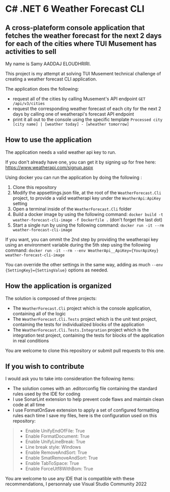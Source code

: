 ﻿# C# .NET 6 Weather Forecast CLI
## A cross-plateform console application that fetches the weather forecast for the next 2 days for each of the cities where TUI Musement has activities to sell
My name is Samy AADDAJ ELOUDHRIRI.

This project is my attempt at solving TUI Musement technical challenge of creating a weather forecast CLI application.

The application does the following:
- request all of the cities by calling Musement's API endpoint `GET /api/v3/cities`
- request the corresponding weather forecast of each city for the next 2 days by calling one of weatherapi's forecast API endpoint
- print it all out to the console using the specific template `Processed city [city name] | [weather today] - [wheather tomorrow]`

## How to use the application
The application needs a valid weather api key to run.

If you don't already have one, you can get it by signing up for free here: https://www.weatherapi.com/signup.aspx

Using docker you can run the application by doing the following :
1. Clone this repository
2. Modify the appsettings.json file, at the root of the `WeatherForecast.Cli` project, to provide a valid weatherapi key under the `WeatherApi:ApiKey` setting
3. Open a terminal inside of the `WeatherForecast.Cli` folder
4. Build a docker image by using the following command: `docker build -t weather-forecast-cli-image -f Dockerfile .` (don't forget the last dot)
5. Start a single run by using the following command: `docker run -it --rm weather-forecast-cli-image`

If you want, you can ommit the 2nd step by providing the weatherapi key using an environment variable during the 5th step using the following command: `docker run -it --rm --env WeatherApi__ApiKey={YourApiKey} weather-forecast-cli-image`

You can override the other settings in the same way, adding as much `--env {SettingKey}={SettingValue}` options as needed.

## How the application is organized
The solution is composed of three projects:
- The `WeatherForecast.Cli` project which is the console application, containing all of the logic
- The `WeatherForecast.Cli.Tests` project which is the unit test project, containing the tests for individualized blocks of the application
- The `WeatherForecast.Cli.Tests.Integration` project which is the integration test project, containing the tests for blocks of the application in real conditions

You are welcome to clone this repository or submit pull requests to this one.

## If you wish to contribute
I would ask you to take into consideration the following items:
- The solution comes with an .editorconfig file containing the standard rules used by the IDE for coding
- I use SonarLint extension to help prevent code flaws and maintain clean code at all time
- I use FormatOnSave extension to apply a set of configured formatting rules each time I save my files, here is the configuration used on this repository:
>   - Enable UnifyEndOfFile: True
>   - Enable FormatDocument: True
>   - Enable UnifyLineBreak: True
>   - Line break style: Windows
>   - Enable RemoveAndSort: True
>   - Enable SmatRemoveAndSort: True
>   - Enable TabToSpace: True
>   - Enable ForceUtf8WithBom: True

You are welcome to use any IDE that is compatible with these recommendations, I personnaly use Visual Studio Community 2022